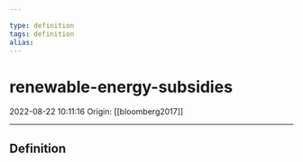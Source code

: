 ```yaml
---

type: definition
tags: definition
alias:
---
```


# renewable-energy-subsidies

2022-08-22 10:11:16
Origin: [[bloomberg2017]] 

---

## Definition
